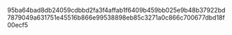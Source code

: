 95ba64bad8db24059cdbbd2fa3f4affab1f6409b459bb025e9b48b37922bd7879049a631751e45516b866e99538898eb85c3271a0c866c700677dbd18f00ecf5
